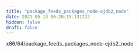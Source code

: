 ```yaml
---
title: "package_feeds_packages_node-ejdb2_node"
date: 2021-05-13 06:20:15.131722
hidden: false
draft: false
---
```


x86/64/package_feeds_packages_node-ejdb2_node

